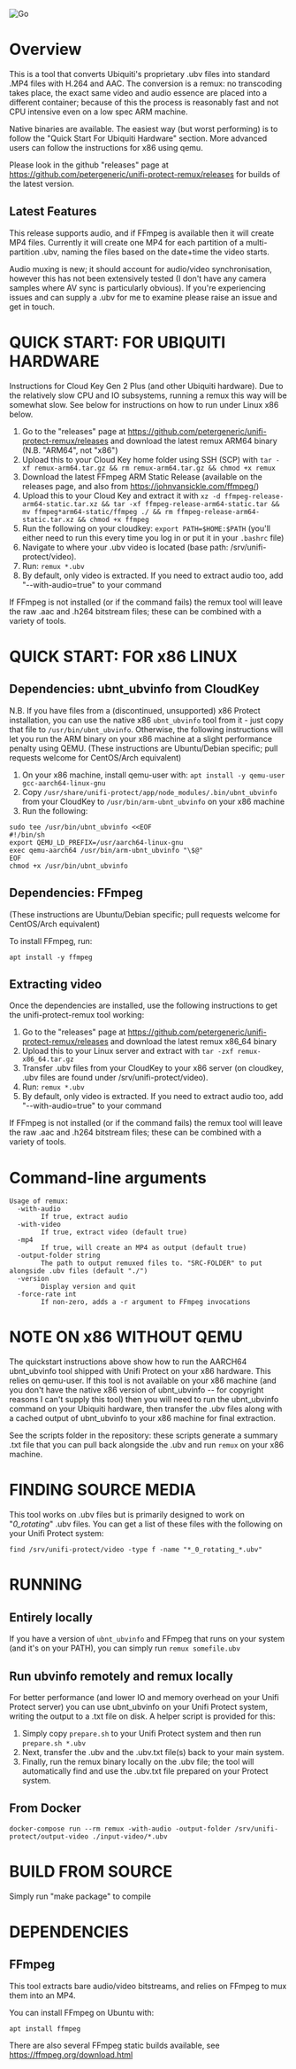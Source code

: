 ![Go](https://github.com/petergeneric/unifi-protect-remux/workflows/Go/badge.svg)

Overview
========

This is a tool that converts Ubiquiti's proprietary .ubv files into standard .MP4 files with H.264 and AAC. The conversion is a remux: no transcoding takes place, the exact same video and audio essence are placed into a different container; because of this the process is reasonably fast and not CPU intensive even on a low spec ARM machine.

Native binaries are available. The easiest way (but worst performing) is to follow the "Quick Start For Ubiquiti Hardware" section. More advanced users can follow the instructions for x86 using qemu.

Please look in the github "releases" page at https://github.com/petergeneric/unifi-protect-remux/releases for builds of the latest version.

Latest Features
---------------
This release supports audio, and if FFmpeg is available then it will create MP4 files. Currently it will create one MP4 for each partition of a multi-partition .ubv, naming the files based on the date+time the video starts.

Audio muxing is new; it should account for audio/video synchronisation, however this has not been extensively tested (I don't have any camera samples where AV sync is particularly obvious). If you're experiencing issues and can supply a .ubv for me to examine please raise an issue and get in touch.


QUICK START: FOR UBIQUITI HARDWARE
==================================
Instructions for Cloud Key Gen 2 Plus (and other Ubiquiti hardware). Due to the relatively slow CPU and IO subsystems, running a remux this way will be somewhat slow. See below for instructions on how to run under Linux x86 below.

1. Go to the "releases" page at https://github.com/petergeneric/unifi-protect-remux/releases and download the latest remux ARM64 binary (N.B. "ARM64", not "x86")
2. Upload this to your Cloud Key home folder using SSH (SCP) with ```tar -xf remux-arm64.tar.gz && rm remux-arm64.tar.gz && chmod +x remux```
3. Download the latest FFmpeg ARM Static Release (available on the releases page, and also from https://johnvansickle.com/ffmpeg/)
4. Upload this to your Cloud Key and extract it with ```xz -d ffmpeg-release-arm64-static.tar.xz && tar -xf ffmpeg-release-arm64-static.tar && mv ffmpeg*arm64-static/ffmpeg ./ && rm ffmpeg-release-arm64-static.tar.xz && chmod +x ffmpeg```
5. Run the following on your cloudkey: ```export PATH=$HOME:$PATH``` (you'll either need to run this every time you log in or put it in your ```.bashrc``` file)
6. Navigate to where your .ubv video is located (base path: /srv/unifi-protect/video).
7. Run: ```remux *.ubv```
8. By default, only video is extracted. If you need to extract audio too, add "--with-audio=true" to your command

If FFmpeg is not installed (or if the command fails) the remux tool will leave the raw .aac and .h264 bitstream files; these can be combined with a variety of tools. 


QUICK START: FOR x86 LINUX
==========================

Dependencies: ubnt_ubvinfo from CloudKey
----------------------------------------
N.B. If you have files from a (discontinued, unsupported) x86 Protect installation, you can use the native x86 ```ubnt_ubvinfo``` tool from it - just copy that file to ```/usr/bin/ubnt_ubvinfo```. Otherwise, the following instructions will let you run the ARM binary on your x86 machine at a slight performance penalty using QEMU.
(These instructions are Ubuntu/Debian specific; pull requests welcome for CentOS/Arch equivalent)

1. On your x86 machine, install qemu-user with: ```apt install -y qemu-user gcc-aarch64-linux-gnu```
2. Copy ```/usr/share/unifi-protect/app/node_modules/.bin/ubnt_ubvinfo``` from your CloudKey to ```/usr/bin/arm-ubnt_ubvinfo``` on your x86 machine
3. Run the following:
```
sudo tee /usr/bin/ubnt_ubvinfo <<EOF
#!/bin/sh
export QEMU_LD_PREFIX=/usr/aarch64-linux-gnu
exec qemu-aarch64 /usr/bin/arm-ubnt_ubvinfo "\$@"
EOF
chmod +x /usr/bin/ubnt_ubvinfo
```

Dependencies: FFmpeg
------------------------
(These instructions are Ubuntu/Debian specific; pull requests welcome for CentOS/Arch equivalent)

To install FFmpeg, run:
```
apt install -y ffmpeg
```

Extracting video
----------------
Once the dependencies are installed, use the following instructions to get the unifi-protect-remux tool working:

1. Go to the "releases" page at https://github.com/petergeneric/unifi-protect-remux/releases and download the latest remux x86_64 binary
2. Upload this to your Linux server and extract with ```tar -zxf remux-x86_64.tar.gz```
3. Transfer .ubv files from your CloudKey to your x86 server (on cloudkey, .ubv files are found under /srv/unifi-protect/video).
4. Run: ```remux *.ubv```
5. By default, only video is extracted. If you need to extract audio too, add "--with-audio=true" to your command

If FFmpeg is not installed (or if the command fails) the remux tool will leave the raw .aac and .h264 bitstream files; these can be combined with a variety of tools. 


Command-line arguments
======================

```
Usage of remux:
  -with-audio
    	If true, extract audio
  -with-video
    	If true, extract video (default true)
  -mp4
    	If true, will create an MP4 as output (default true)
  -output-folder string
    	The path to output remuxed files to. "SRC-FOLDER" to put alongside .ubv files (default "./")
  -version
    	Display version and quit
  -force-rate int
    	If non-zero, adds a -r argument to FFmpeg invocations
```

NOTE ON x86 WITHOUT QEMU
=======================

The quickstart instructions above show how to run the AARCH64 ubnt_ubvinfo tool shipped with Unifi Protect on your x86 hardware. This relies on qemu-user. If this tool is not available on your x86 machine (and you don't have the native x86 version of ubnt_ubvinfo -- for copyright reasons I can't supply this tool) then you will need to run the ubnt_ubvinfo command on your Ubiquiti hardware, then transfer the .ubv files along with a cached output of ubnt_ubvinfo to your x86 machine for final extraction.

See the scripts folder in the repository: these scripts generate a summary .txt file that you can pull back alongside the .ubv and run ```remux``` on your x86 machine.



FINDING SOURCE MEDIA
====================

This tool works on .ubv files but is primarily designed to work on "_0_rotating_" .ubv files. You can get a list of these files with the following on your Unifi Protect system:

```
find /srv/unifi-protect/video -type f -name "*_0_rotating_*.ubv"
```

RUNNING
=======

Entirely locally
----------------

If you have a version of ```ubnt_ubvinfo``` and FFmpeg that runs on your system (and it's on your PATH), you can simply run ```remux somefile.ubv```

Run ubvinfo remotely and remux locally
--------------------------------------

For better performance (and lower IO and memory overhead on your Unifi Protect server) you can use ubnt_ubvinfo on your Unifi Protect system, writing the output to a .txt file on disk.
A helper script is provided for this:

1. Simply copy ```prepare.sh``` to your Unifi Protect system and then run ```prepare.sh *.ubv```
2. Next, transfer the .ubv and the .ubv.txt file(s) back to your main system.
3. Finally, run the remux binary locally on the .ubv file; the tool will automatically find and use the .ubv.txt file prepared on your Protect system.

From Docker
-----------

    docker-compose run --rm remux -with-audio -output-folder /srv/unifi-protect/output-video ./input-video/*.ubv

BUILD FROM SOURCE
=================

Simply run "make package" to compile


DEPENDENCIES
============

FFmpeg
------
This tool extracts bare audio/video bitstreams, and relies on FFmpeg to mux them into an MP4.

You can install FFmpeg on Ubuntu with:

```
apt install ffmpeg
```

There are also several FFmpeg static builds available, see https://ffmpeg.org/download.html
